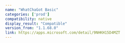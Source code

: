 ```yaml
---
name: "WhatChaGot Basic"
categories: ['prod']
compatibility: native
display_result: "Compatible"
version_from: "1.1.68.0"
link: https://apps.microsoft.com/detail/9NHKH15D4MZT
---
```

